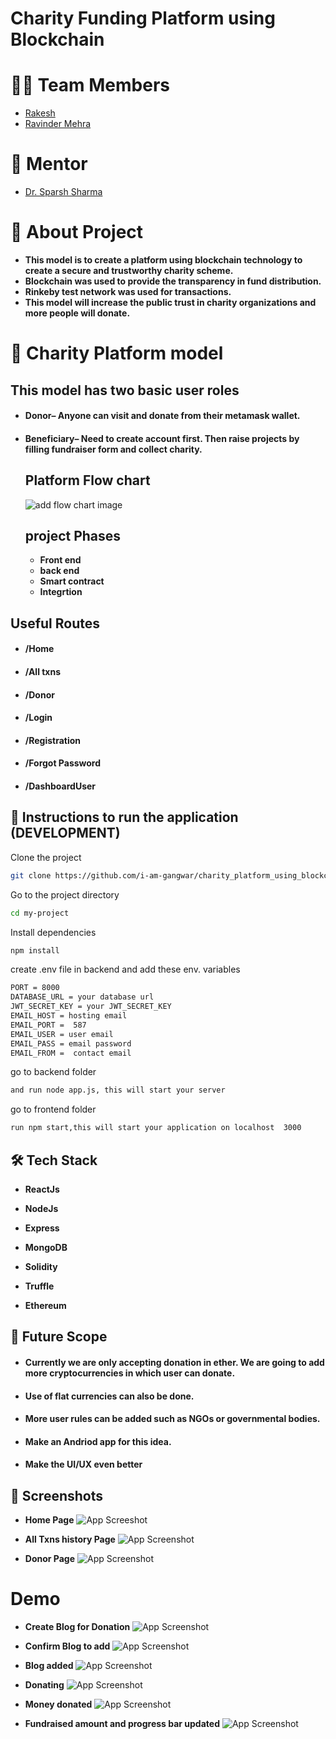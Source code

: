 # Charity Funding Platform using Blockchain

# 👨‍💻 Team Members
 - [Rakesh ](https://github.com/i-am-gangwar)
- [Ravinder Mehra ](https://github.com/RavinMehra)


# 🙏 Mentor
- [Dr. Sparsh Sharma](https://nitsri.ac.in/Pages/FacultyProfile.aspx?nEmpID=iog&nDeptID=cs)

# 🤔 About Project
- **This  model is to create a platform using blockchain technology to create a secure and trustworthy charity scheme.**
- **Blockchain was used to provide the transparency in fund distribution.**
- **Rinkeby test network was used for transactions.**
- **This model will increase the public trust in charity organizations and more people will donate.**



# 🔗 Charity Platform model
 
 
  ## This model has two basic user roles
  - #### Donor– Anyone can visit and donate from their metamask wallet.
  - #### Beneficiary– Need to create account first. Then raise projects by filling fundraiser form and collect charity.
   
    ## Platform Flow chart 
      ![add flow chart image ](https://github.com/i-am-gangwar/charity_platform_using_blockchain/blob/main/Screenshots/11_project_flow_chart.png?raw=true)
      ## project Phases
    - **Front end**
    - **back end**
    - **Smart contract**
    - **Integrtion**

## Useful Routes
- #### /Home
- #### /All txns
- #### /Donor
- #### /Login
- #### /Registration
- #### /Forgot Password
- #### /DashboardUser

## 🚀 Instructions to run the application (DEVELOPMENT)

Clone the project

```bash
git clone https://github.com/i-am-gangwar/charity_platform_using_blockchain.git
```

Go to the project directory

```bash
cd my-project
```

Install dependencies

```bash
npm install
```
create .env file in backend and add these env. variables

```bash
PORT = 8000
DATABASE_URL = your database url
JWT_SECRET_KEY = your JWT_SECRET_KEY
EMAIL_HOST = hosting email
EMAIL_PORT =  587
EMAIL_USER = user email 
EMAIL_PASS = email password
EMAIL_FROM =  contact email
```

go to backend folder

```bash
and run node app.js, this will start your server 
```

go to frontend folder

```bash
run npm start,this will start your application on localhost  3000
```


## 🛠 Tech Stack
- **ReactJs** 

- **NodeJs**

- **Express** 

- **MongoDB** 

- **Solidity** 

- **Truffle** 

- **Ethereum** 

## 🔮 Future Scope

- #### Currently we are only accepting donation in ether. We are going to add more cryptocurrencies in which user can donate.

- #### Use of flat currencies can also be done.

- #### More user rules can be added such as NGOs or governmental bodies.
- #### Make an Andriod app for this idea.
- #### Make the UI/UX even better
## 🎨 Screenshots

- **Home Page**
![App Screeshot](https://github.com/i-am-gangwar/charity_platform_using_blockchain/blob/main/Screenshots/1_Home_page.png?raw=true)

- **All Txns history Page**
![App Screenshot](https://github.com/i-am-gangwar/charity_platform_using_blockchain/blob/main/Screenshots/2_Alltxns_history.png?raw=true)
 
- **Donor Page**
![App Screenshot](https://github.com/i-am-gangwar/charity_platform_using_blockchain/blob/main/Screenshots/4_Donor_page_1.png?raw=true)

# Demo

- **Create Blog for Donation**
![App Screenshot](https://github.com/i-am-gangwar/charity_platform_using_blockchain/blob/main/Screenshots/5_create_blog.png?raw=true)
 
 - **Confirm Blog to add**
![App Screenshot](https://github.com/i-am-gangwar/charity_platform_using_blockchain/blob/main/Screenshots/6_confirm_blog.png?raw=true)
 

 - **Blog added**
![App Screenshot](https://github.com/i-am-gangwar/charity_platform_using_blockchain/blob/main/Screenshots/7_blog_added.png?raw=true)
 

 - **Donating**
![App Screenshot](https://github.com/i-am-gangwar/charity_platform_using_blockchain/blob/main/Screenshots/8_Donating.png?raw=true)

- **Money donated**
![App Screenshot](https://github.com/i-am-gangwar/charity_platform_using_blockchain/blob/main/Screenshots/9_donated.png?raw=true)

- **Fundraised amount and progress bar  updated**
![App Screenshot](https://github.com/i-am-gangwar/charity_platform_using_blockchain/blob/main/Screenshots/10_fundraised_updated.png?raw=true)